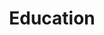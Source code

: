 ---
# This topic lives at
# https://digital.gov/topics/education

# Topic Title
title: "Education"

# description — keep it short and clear
summary: ""

# Weight
weight: 1

# For more information on managing topics,
# see https://github.com/GSA/digitalgov.gov/wiki/topics
---